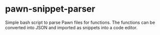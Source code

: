 # pawn-snippet-parser
Simple bash script to parse Pawn files for functions. The functions can be converted into JSON and imported as snippets into a code editor. 
